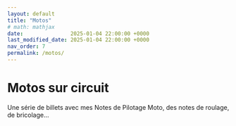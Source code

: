 ```yaml
---
layout: default
title: "Motos"
# math: mathjax
date:               2025-01-04 22:00:00 +0000
last_modified_date: 2025-01-04 22:00:00 +0000
nav_order: 7
permalink: /motos/
---
```


# Motos sur circuit
Une série de billets avec mes Notes de Pilotage Moto, des notes de roulage, de bricolage... 